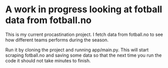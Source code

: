# A work in progress looking at fotball data from fotball.no

This is my current procastination project. I fetch data from fotball.no to see how different teams
performs during the season.

Run it by cloning the project and running app/main.py. This will start scraping fotball.no and saving some data
so that the next time you run the code it should not take minutes to finish.
